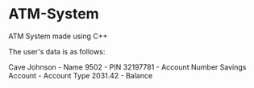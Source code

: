 # ATM-System
ATM System made using C++

The user's data is as follows:

Cave Johnson      - Name
9502              - PIN
32197781          - Account Number
Savings Account   - Account Type
2031.42           - Balance
